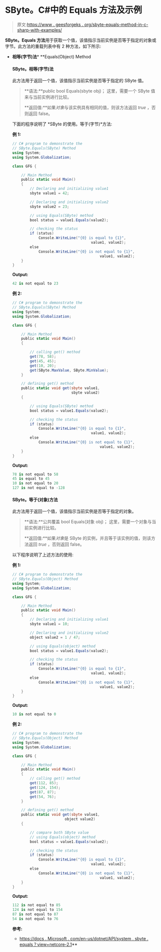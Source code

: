 # SByte。C#中的 Equals 方法及示例

> 原文:[https://www . geesforgeks . org/sbyte-equals-method-in-c-sharp-with-examples/](https://www.geeksforgeeks.org/sbyte-equals-method-in-c-sharp-with-examples/)

**SByte。Equals 方法**用于获取一个值，该值指示当前实例是否等于指定的对象或字节。此方法的重载列表中有 2 种方法，如下所示:

*   **相等(字节)法***   **Equals(Object) Method

    #### SByte。相等(字节)法

    此方法用于返回一个值，该值指示当前实例是否等于指定的 SByte 值。

    > **语法:**public bool Equals(sbyte obj)；
    > 这里，需要一个 SByte 值来与当前实例进行比较。
    > 
    > **返回值:**如果*对象*与该实例具有相同的值，则该方法返回 *true* ，否则返回 false。

    下面的程序说明了 *SByte 的使用。等于(字节)*方法:

    **例 1:**

    ```cs
    // C# program to demonstrate the
    // SByte.Equals(SByte) Method
    using System;
    using System.Globalization;

    class GFG {

        // Main Method
        public static void Main()
        {
            // Declaring and initializing value1
            sbyte value1 = 42;

            // Declaring and initializing value2
            sbyte value2 = 23;

            // using Equals(SByte) method
            bool status = value1.Equals(value2);

            // checking the status
            if (status)
                Console.WriteLine("{0} is equal to {1}",
                                        value1, value2);
            else
                Console.WriteLine("{0} is not equal to {1}",
                                            value1, value2);
        }
    }
    ```

    **Output:**

    ```cs
    42 is not equal to 23

    ```

    **例 2:**

    ```cs
    // C# program to demonstrate the
    // SByte.Equals(SByte) Method
    using System;
    using System.Globalization;

    class GFG {

        // Main Method
        public static void Main()
        {

            // calling get() method
            get(78, 58);
            get(45, 45);
            get(10, 20);
            get(SByte.MaxValue, SByte.MinValue);
        }

        // defining get() method
        public static void get(sbyte value1,
                               sbyte value2)
        {

            // using Equals(SByte) method
            bool status = value1.Equals(value2);

            // checking the status
            if (status)
                Console.WriteLine("{0} is equal to {1}",
                                        value1, value2);
            else
                Console.WriteLine("{0} is not equal to {1}",
                                            value1, value2);
        }
    }
    ```

    **Output:**

    ```cs
    78 is not equal to 58
    45 is equal to 45
    10 is not equal to 20
    127 is not equal to -128

    ```

    #### SByte。等于(对象)方法

    此方法用于返回一个值，该值指示当前实例是否等于指定的对象。

    > **语法:**公共覆盖 bool Equals(对象 obj)；
    > 这里，需要一个对象与当前实例进行比较。
    > 
    > **返回值:**如果*对象*是 SByte 的实例，并且等于该实例的值，则该方法返回 *true* ，否则返回 false。

    以下程序说明了上述方法的使用:

    **例 1:**

    ```cs
    // C# program to demonstrate the
    // SByte.Equals(Object) Method
    using System;
    using System.Globalization;

    class GFG {

        // Main Method
        public static void Main()
        {
            // Declaring and initializing value1
            sbyte value1 = 10;

            // Declaring and initializing value2
            object value2 = 1 / 47;

            // using Equals(object) method
            bool status = value1.Equals(value2);

            // checking the status
            if (status)
                Console.WriteLine("{0} is equal to {1}",
                                        value1, value2);
            else
                Console.WriteLine("{0} is not equal to {1}",
                                            value1, value2);
        }
    }
    ```

    **Output:**

    ```cs
    10 is not equal to 0

    ```

    **例 2:**

    ```cs
    // C# program to demonstrate the
    // SByte.Equals(Object) Method
    using System;
    using System.Globalization;

    class GFG {

        // Main Method
        public static void Main()
        {
            // calling get() method
            get(112, 85);
            get(124, 154);
            get(87, 87);
            get(54, 76);
        }

        // defining get() method
        public static void get(sbyte value1,
                            object value2)
        {

            // compare both SByte value
            // using Equals(object) method
            bool status = value1.Equals(value2);

            // checking the status
            if (status)
                Console.WriteLine("{0} is equal to {1}",
                                        value1, value2);
            else
                Console.WriteLine("{0} is not equal to {1}",
                                            value1, value2);
        }
    }
    ```

    **Output:**

    ```cs
    112 is not equal to 85
    124 is not equal to 154
    87 is not equal to 87
    54 is not equal to 76

    ```

    **参考:**

    *   [https://docs . Microsoft . com/en-us/dotnet/API/system . sbyte . equals？view=netcore-2.1](https://docs.microsoft.com/en-us/dotnet/api/system.sbyte.equals?view=netcore-2.1)**